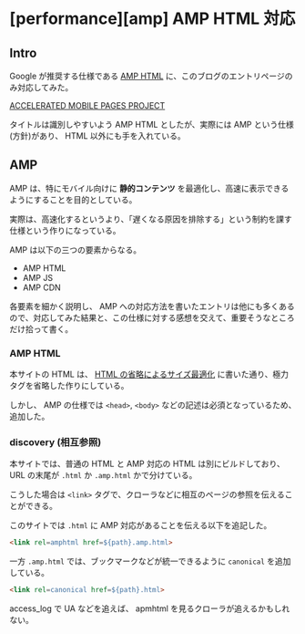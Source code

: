 # [performance][amp] AMP HTML 対応

## Intro

Google が推奨する仕様である [AMP HTML](https://www.ampproject.org/) に、このブログのエントリページのみ対応してみた。

[ACCELERATED MOBILE PAGES PROJECT](https://www.ampproject.org/)

タイトルは識別しやすいよう AMP HTML としたが、実際には AMP という仕様(方針)があり、 HTML 以外にも手を入れている。

## AMP

AMP は、特にモバイル向けに **静的コンテンツ** を最適化し、高速に表示できるようにすることを目的としている。

実際は、高速化するというより、「遅くなる原因を排除する」という制約を課す仕様という作りになっている。

AMP は以下の三つの要素からなる。

- AMP HTML
- AMP JS
- AMP CDN


各要素を細かく説明し、 AMP への対応方法を書いたエントリは他にも多くあるので、対応してみた結果と、この仕様に対する感想を交えて、重要そうなところだけ拾って書く。


### AMP HTML

本サイトの HTML は、 [HTML の省略によるサイズ最適化](http://localhost:3000/entries/2016-01-28/html-compression.html) に書いた通り、極力タグを省略した作りにしている。

しかし、 AMP の仕様では `<head>`, `<body>` などの記述は必須となっているため、追加した。


### discovery (相互参照)

本サイトでは、普通の HTML と AMP 対応の HTML は別にビルドしており、 URL の末尾が `.html` か `.amp.html` かで分けている。

こうした場合は `<link>` タグで、クローラなどに相互のページの参照を伝えることができる。

このサイトでは `.html` に AMP 対応があることを伝える以下を追記した。

```html
<link rel=amphtml href=${path}.amp.html>
```

一方 `.amp.html` では、ブックマークなどが統一できるように `canonical` を追加している。

```html
<link rel=canonical href=${path}.html>
```

access_log で UA などを追えば、 apmhtml を見るクローラが追えるかもしれない。
